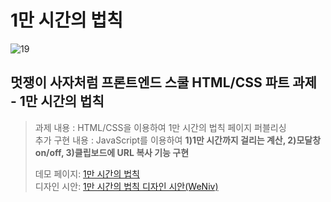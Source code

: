 # 1만 시간의 법칙
![19](https://user-images.githubusercontent.com/105365737/189137948-4d676e41-0f17-4d32-8aca-0d80b9b066ab.gif)
## 멋쟁이 사자처럼 프론트엔드 스쿨 HTML/CSS 파트 과제 - <b>1만 시간의 법칙</b><br>
> 과제 내용 : HTML/CSS을 이용하여 1만 시간의 법칙 페이지 퍼블리싱<br>
> 추가 구현 내용 : JavaScript를 이용하여 <b>1)1만 시간까지 걸리는 계산, 2)모달창 on/off, 3)클립보드에 URL 복사 기능 구현</b>
>
> 데모 페이지: <a href="https://sypear.github.io/the-10000-hour-rule/10000hours.html">1만 시간의 법칙</a><br>
> 디자인 시안: <a href="https://www.figma.com/file/YIoHn24LhFrCBEedo96rx6/1%EB%A7%8C-%EC%8B%9C%EA%B0%84%EC%9D%98-%EB%B2%95%EC%B9%99">1만 시간의 법칙 디자인 시안(WeNiv)</a>
